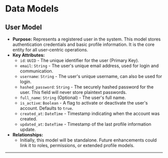 # Data Models

## User Model

*   **Purpose:** Represents a registered user in the system. This model stores authentication credentials and basic profile information. It is the core entity for all user-centric operations.
*   **Key Attributes:**
    *   `id`: `UUID` - The unique identifier for the user (Primary Key).
    *   `email`: `String` - The user's unique email address, used for login and communication.
    *   `username`: `String` - The user's unique username, can also be used for login.
    *   `hashed_password`: `String` - The securely hashed password for the user. This field will never store plaintext passwords.
    *   `full_name`: `String` (Optional) - The user's full name.
    *   `is_active`: `Boolean` - A flag to activate or deactivate the user's account. Defaults to `true`.
    *   `created_at`: `DateTime` - Timestamp indicating when the account was created.
    *   `updated_at`: `DateTime` - Timestamp of the last profile information update.
*   **Relationships:**
    *   Initially, this model will be standalone. Future enhancements could link it to roles, permissions, or extended profile models.

---
